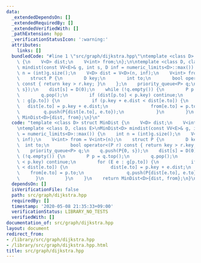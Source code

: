 ```yaml
---
data:
  _extendedDependsOn: []
  _extendedRequiredBy: []
  _extendedVerifiedWith: []
  _pathExtension: hpp
  _verificationStatusIcon: ':warning:'
  attributes:
    links: []
  bundledCode: "#line 1 \"src/graph/dijkstra.hpp\"\ntemplate <class D> struct MinDist\
    \ {\n    V<D> dist;\n    V<int> from;\n};\n\ntemplate <class D, class E>\nMinDist<D>\
    \ mindist(const VV<E>& g, int s, D inf = numeric_limits<D>::max()) {\n    int\
    \ n = (int)g.size();\n    V<D> dist = V<D>(n, inf);\n    V<int> from = V<int>(n);\n\
    \    struct P {\n        D key;\n        int to;\n        bool operator<(P r)\
    \ const { return key > r.key; }\n    };\n    priority_queue<P> q;\n    q.push(P{0,\
    \ s});\n    dist[s] = D(0);\n    while (!q.empty()) {\n        P p = q.top();\n\
    \        q.pop();\n        if (dist[p.to] < p.key) continue;\n        for (E e\
    \ : g[p.to]) {\n            if (p.key + e.dist < dist[e.to]) {\n             \
    \   dist[e.to] = p.key + e.dist;\n                from[e.to] = p.to;\n       \
    \         q.push(P{dist[e.to], e.to});\n            }\n        }\n    }\n    return\
    \ MinDist<D>{dist, from};\n}\n"
  code: "template <class D> struct MinDist {\n    V<D> dist;\n    V<int> from;\n};\n\
    \ntemplate <class D, class E>\nMinDist<D> mindist(const VV<E>& g, int s, D inf\
    \ = numeric_limits<D>::max()) {\n    int n = (int)g.size();\n    V<D> dist = V<D>(n,\
    \ inf);\n    V<int> from = V<int>(n);\n    struct P {\n        D key;\n      \
    \  int to;\n        bool operator<(P r) const { return key > r.key; }\n    };\n\
    \    priority_queue<P> q;\n    q.push(P{0, s});\n    dist[s] = D(0);\n    while\
    \ (!q.empty()) {\n        P p = q.top();\n        q.pop();\n        if (dist[p.to]\
    \ < p.key) continue;\n        for (E e : g[p.to]) {\n            if (p.key + e.dist\
    \ < dist[e.to]) {\n                dist[e.to] = p.key + e.dist;\n            \
    \    from[e.to] = p.to;\n                q.push(P{dist[e.to], e.to});\n      \
    \      }\n        }\n    }\n    return MinDist<D>{dist, from};\n}\n"
  dependsOn: []
  isVerificationFile: false
  path: src/graph/dijkstra.hpp
  requiredBy: []
  timestamp: '2020-05-08 21:35:33+09:00'
  verificationStatus: LIBRARY_NO_TESTS
  verifiedWith: []
documentation_of: src/graph/dijkstra.hpp
layout: document
redirect_from:
- /library/src/graph/dijkstra.hpp
- /library/src/graph/dijkstra.hpp.html
title: src/graph/dijkstra.hpp
---
```

